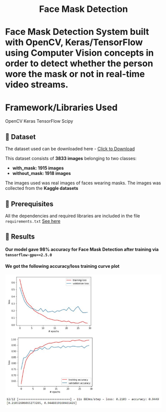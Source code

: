 <h1 align="center">Face Mask Detection</h1>


# Face Mask Detection System built with OpenCV, Keras/TensorFlow using Computer Vision concepts in order to detect whether the person wore the mask or not in real-time video streams.


# Framework/Libraries Used
OpenCV
Keras
TensorFlow
Scipy


## :file_folder: Dataset
The dataset used can be downloaded here - [Click to Download](https://drive.google.com/drive/folders/108KDCyi_J2oO4lqTFe2u_uwymeKiUW-Z?usp=sharing)

This dataset consists of __3833 images__ belonging to two classes:
*	__with_mask: 1915 images__
*	__without_mask: 1918 images__

The images used was real images of faces wearing masks. The images was collected from the __Kaggle datasets__

## :key: Prerequisites

All the dependencies and required libraries are included in the file <code>requirements.txt</code> [See here](https://github.com/akki2089/face-mask-detection/blob/master/requirements.txt)


## :key: Results

#### Our model gave 98% accuracy for Face Mask Detection after training via <code>tensorflow-gpu==2.5.0</code>

<a href="https://github.com/akki2089/face-mask-detection/blob/master/Training%20the%20CNN.ipynb"></a>

#### We got the following accuracy/loss training curve plot
![](https://github.com/akki2089/face-mask-detection/blob/master/plot.JPG)

